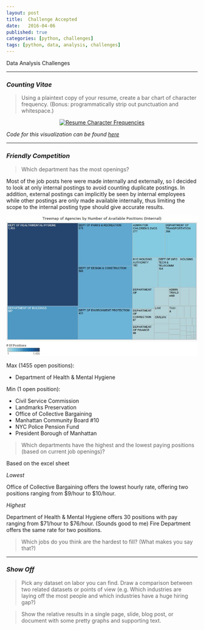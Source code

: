```yaml
---
layout: post
title:  Challenge Accepted
date:   2016-04-06
published: true
categories: [python, challenges]
tags: [python, data, analysis, challenges]
---
```


Data Analysis Challenges
****
### *Counting Vitae* ###

>Using a plaintext copy of your resume, create a bar chart of character
    frequency.
    (Bonus: programmatically strip out punctuation and whitespace.)  

<div>
          <a href="https://plot.ly/~williams11/0/"
          target="blank" title="Resume Character Frequencies" style="display: block; text-align: center;"><img src="https://plot.ly/~williams11/0.png" alt="Resume Character Frequencies" style="max-width: 100%;width: 600px;"  width="600" onerror="this.onerror=null;this.src='https://plot.ly/404.png';" /></a>
          <script data-plotly="williams11:0"  src="https://plot.ly/embed.js" async></script>
</div>

*Code for this visualization can be found [here](https://github.com/Danicodes/WMChallenge/blob/master/WorkMarketChallege.py)*

****

### *Friendly Competition* ###

>Which department has the most openings?

Most of the job posts here were made internally and externally, so I decided to look at only internal postings to avoid counting duplicate postings. In addition, external postings can implicitly be seen by internal employees while other postings are only made available internally, thus limiting the scope to the internal posting type should give accurate results.

![](/assets/AvailablePositions.jpg)


Max (1455 open positions):
*  Department of Health & Mental Hygiene

Min (1 open position):
*   Civil Service Commission
*   Landmarks Preservation
*   Office of Collective Bargaining
*   Manhattan Community Board #10
*   NYC Police Pension Fund
*   President Borough of Manhattan

>Which departments have the highest and the lowest paying positions
    (based on current job openings)?

Based on the excel sheet

*Lowest*

Office of Collective Bargaining offers the lowest hourly rate, offering two positions ranging from $9/hour to $10/hour.

*Highest*

Department of Health & Mental Hygiene offers 30 positions with pay ranging from $71/hour to $76/hour. (Sounds good to me)
Fire Department offers the same rate for two positions.

> Which jobs do you think are the hardest to fill?
  (What makes you say that?)


****
### *Show Off* ###

> Pick any dataset on labor you can find.
  Draw a comparison between two related datasets or points of view (e.g. Which industries are laying off the most people and which industries have a huge hiring gap?)

> Show the relative results in a single page, slide, blog post, or document with some pretty graphs and supporting text.
